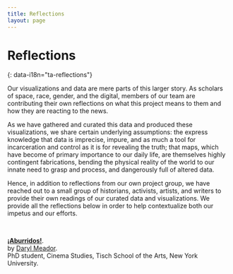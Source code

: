 ```yaml
---
title: Reflections
layout: page
---
```


# Reflections
{: data-i18n="ta-reflections"}

Our visualizations and data are mere parts of this larger story. As scholars of space, race, gender, and the digital, members of our team are contributing their own reflections on what this project means to them and how they are reacting to the news.

As we have gathered and curated this data and produced these visualizations, we share certain underlying assumptions: the express knowledge that data is imprecise, impure, and as much a tool for incarceration and control as it is for revealing the truth; that maps, which have become of primary importance to our daily life, are themselves highly contingent fabrications, bending the physical reality of the world to our innate need to grasp and process, and dangerously full of altered data.

Hence, in addition to reflections from our own project group, we have reached out to a small group of historians, activists, artists, and writers to provide their own readings of our curated data and visualizations. We provide all the reflections below in order to help contextualize both our impetus and our efforts.

<br>

**[¡Aburridos!]({{site.baseurl}}/reflections/daryl_meador.html)**.  
by [Daryl Meador](http://twitter.com/darylmeador).   
PhD student, Cinema Studies, Tisch School of the Arts, New York University.



